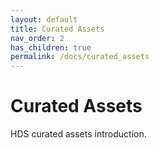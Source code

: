 ```yaml
---
layout: default
title: Curated Assets
nav_order: 2
has_children: true
permalink: /docs/curated_assets
---
```


# Curated Assets

HDS curated assets introduction.
